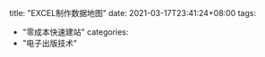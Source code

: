 title: "EXCEL制作数据地图"
date: 2021-03-17T23:41:24+08:00
tags:

  - "零成本快速建站"
categories:
  - "电子出版技术"

